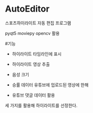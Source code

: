 # AutoEditor

스포츠하이라이트 자동 편집 프로그램

pyqt5 moviepy opencv 활용

#기능

- 하이라이트 타임라인에 표시
- 하이라이트 영상 추출

- 음성 크기
- 승률 데이터
유튜브에 업로드된 영상에 한해
- 유튜브 댓글 데이터 활용

세 가지를 활용해 하이라이트를 선정한다.
